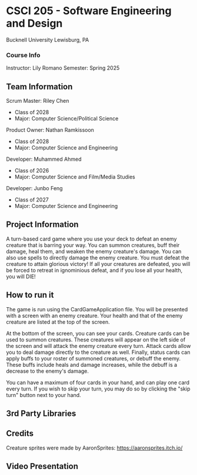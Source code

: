 # CSCI 205 - Software Engineering and Design
Bucknell University
Lewisburg, PA

### Course Info
Instructor: Lily Romano
Semester: Spring 2025

## Team Information
Scrum Master: Riley Chen
* Class of 2028
* Major: Computer Science/Political Science

Product Owner: Nathan Ramkissoon
* Class of 2028
* Major: Computer Science and Engineering

Developer: Muhammed Ahmed
* Class of 2026
* Major: Computer Science and Film/Media Studies

Developer: Junbo Feng
* Class of 2027
* Major: Computer Science and Engineering

## Project Information
A turn-based card game where you use your deck to defeat an enemy creature that is barring your way. 
You can summon creatures, buff their damage, heal them, and weaken the enemy creature's damage. You can 
also use spells to directly damage the enemy creature. You must defeat the creature to attain glorious victory! 
If all your creatures are defeated, you will be forced to retreat in ignominious defeat, and if you lose all 
your health, you will DIE!

## How to run it
The game is run using the CardGameApplication file. You will be presented with a screen with an enemy creature. Your 
health and that of the enemy creature are listed at the top of the screen. 

At the bottom of the screen, you can see your cards. Creature cards can be used to summon creatures. These creatures will 
appear on the left side of the screen and will attack the enemy creature every turn. Attack cards allow you to deal damage 
directly to the creature as well. Finally, status cards can apply buffs to your roster of summoned creatures, or debuff 
the enemy. These buffs include heals and damage increases, while the debuff is a decrease to the enemy's damage. 

You can have a maximum of four cards in your hand, and can play one card every turn. If you wish to skip your turn, you 
may do so by clicking the "skip turn" button next to your hand. 

## 3rd Party Libraries

## Credits
Creature sprites were made by AaronSprites: https://aaronsprites.itch.io/

## Video Presentation
